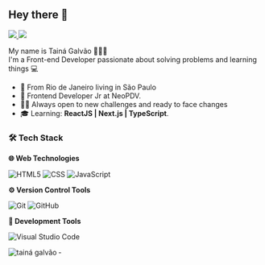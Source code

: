 ## Hey there 👋 
<p align="left">
 <a href="https://www.linkedin.com/in/rafaeldcmartins">
    <img src="https://img.shields.io/badge/-Tainá%20Almeida-6633cc?style=flat-square&logo=Linkedin&logoColor=white&link=https://www.linkedin.com/in/almeida-taina/"/>
  </a><a href="https://github.com/taigalvs/?tab=follow">
    <img src="https://img.shields.io/github/followers/taigalvs?label=Follow&style=social" />
  </a> </p>

My name is Tainá Galvão 👩🇧🇷
<br>
I'm a Front-end Developer passionate about solving problems and learning things  💻
- 📍 From Rio de Janeiro living in São Paulo
- 💼  Frontend Developer Jr at NeoPDV.
- 👩‍💻 Always open to new challenges and ready to face changes
-   🎓  Learning:  **ReactJS | Next.js | TypeScript**.


### 🛠 Tech Stack
 **🌐 Web Technologies**
 
![HTML5](https://img.shields.io/badge/-HTML5-333333?style=flat&logo=HTML5)&nbsp;![CSS](https://img.shields.io/badge/-CSS-333333?style=flat&logo=CSS3&logoColor=1572B6)&nbsp;![JavaScript](https://img.shields.io/badge/-JavaScript-333333?style=flat&logo=javascript)&nbsp;

**⚙️ Version Control Tools**

![Git](https://img.shields.io/badge/-Git-333333?style=flat&logo=git)&nbsp;![GitHub](https://img.shields.io/badge/-GitHub-333333?style=flat&logo=github)

 **🔧 Development Tools**

![Visual Studio Code](https://img.shields.io/badge/-Visual%20Studio%20Code-333333?style=flat&logo=visual-studio-code&logoColor=007ACC)


<p><img align="left" src="https://github-readme-stats.vercel.app/api/top-langs?username=taigalvs&show_icons=true&locale=en&layout=compact&theme=radical" alt="tainá galvão" /></p>
- 
